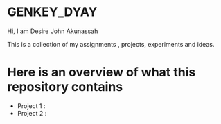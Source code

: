 # GENKEY_DYAY
Hi, I am Desire John Akunassah

This is a collection of my assignments , projects, experiments and ideas.

# Here is an overview of what this repository contains
- Project 1 :
- Project 2 :

